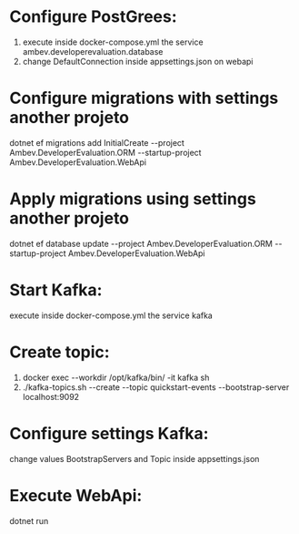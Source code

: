 # Configure PostGrees:
1. execute inside docker-compose.yml the service ambev.developerevaluation.database
2. change DefaultConnection inside  appsettings.json on webapi

# Configure migrations with settings another projeto
dotnet ef migrations add InitialCreate --project Ambev.DeveloperEvaluation.ORM --startup-project Ambev.DeveloperEvaluation.WebApi

# Apply migrations using settings another projeto
dotnet ef database update --project Ambev.DeveloperEvaluation.ORM --startup-project Ambev.DeveloperEvaluation.WebApi

# Start Kafka:
execute inside docker-compose.yml the service kafka

#  Create topic:
1. docker exec --workdir /opt/kafka/bin/ -it kafka sh
2. ./kafka-topics.sh --create --topic quickstart-events --bootstrap-server localhost:9092

# Configure settings Kafka:
change values BootstrapServers and Topic inside appsettings.json

#  Execute WebApi:
dotnet run



